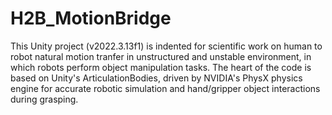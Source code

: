 # H2B_MotionBridge

This Unity project (v2022.3.13f1) is indented for scientific work on human to robot natural motion tranfer in unstructured and unstable environment, in which robots perform object manipulation tasks. 
The heart of the code is based on Unity's ArticulationBodies, driven by NVIDIA's PhysX physics engine for accurate robotic simulation and hand/gripper object interactions during grasping. 


